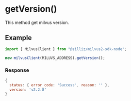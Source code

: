# getVersion()

This method get milvus version.

## Example

```javascript
import { MilvusClient } from "@zilliz/milvus2-sdk-node";

new milvusClient(MILUVS_ADDRESS).getVersion();
```

### Response

```javascript
{
  status: { error_code: 'Success', reason: '' },
  version: 'v2.2.8'
}
```
